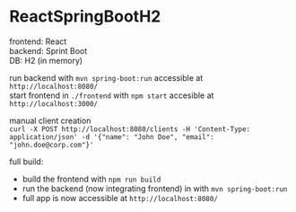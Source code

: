 # ReactSpringBootH2

frontend: React  
backend: Sprint Boot  
DB: H2 (in memory)  

run backend with `mvn spring-boot:run` accessible at `http://localhost:8080/`  
start frontend in `./frontend` with `npm start` accesible at `http://localhost:3000/`  

manual client creation  
`curl -X POST http://localhost:8080/clients -H 'Content-Type: application/json' -d '{"name": "John Doe", "email": "john.doe@corp.com"}'`

  
full build:
* build the frontend with `npm run build`
* run the backend (now integrating frontend) in with `mvn spring-boot:run`
* full app is now accessible at `http://localhost:8080/`
